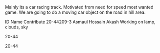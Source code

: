 Mainly its a car racing track. Motivated from need for speed most wanted game.
We are going to do a moving car object on the road in hill area.


ID				Name				Contribute
20-44209-3 		Asmaul Hossain Akash		Working on lamp, clouds, sky

20-44

20-44